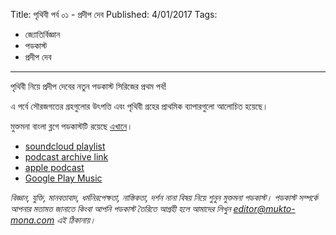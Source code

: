 Title: পৃথিবী পর্ব ০১ - প্রদীপ দেব
Published: 4/01/2017
Tags:
  - জ্যোতির্বিজ্ঞান
  - পডকাস্ট
  - প্রদীপ দেব
---
পৃথিবী নিয়ে প্রদীপ দেবের নতুন পডকাস্ট সিরিজের প্রথম পর্ব!

এ পর্বে সৌরজগতের গ্রহগুলোর উৎপত্তি এবং পৃথিবী গ্রহের প্রাথমিক ব্যাপারগুলো আলোচিত হয়েছে।

মুক্তমনা বাংলা ব্লগে পডকাস্টটি রয়েছে [এখানে](https://drive.google.com/file/d/1XOyuABy5c8eEKhsazRS2ajP9V-xc9Sq-)।

- [soundcloud playlist](https://soundcloud.com/mukto-mona)
- [podcast archive link](http://web.archive.org/web/20191023151006/http://podcast.mukto-mona.com)
- [apple podcast](https://podcasts.apple.com/us/podcast/id1212085883)
- [Google Play Music](https://play.google.com/music/listen#/ps/Izc4javhi5igs66olhdfex42cxa)


_বিজ্ঞান, যুক্তি, মানবতাবাদ, ধর্মনিরপেক্ষতা, নাস্তিকতা, দর্শন নানা বিষয় নিয়ে শুনুন মুক্তমনা পডকাস্ট। পডকাস্ট সম্পর্কে আপনার মতামত জানাতে কিংবা আপনি পডকাস্ট তৈরিতে আগ্রহী হলে আমাদের লিখুন editor@mukto-mona.com এই ঠিকানায়।_